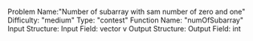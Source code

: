 Problem Name:"Number of subarray with sam number of zero and one"
Difficulty: "medium"
Type: "contest"
Function Name: "numOfSubarray"
Input Structure:
Input Field: vector<int> v
Output Structure:
Output Field: int
